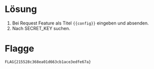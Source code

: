 Lösung
=======
1. Bei Request Feature als Titel `{{config}}` eingeben und absenden.
2. Nach SECRET_KEY suchen.

Flagge
=======
`FLAG{215528c368ea01d663cb1ace3edfe67a}`